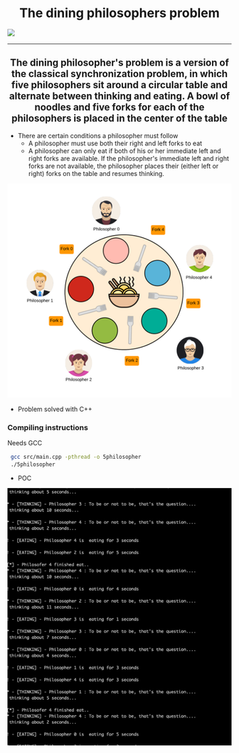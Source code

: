 <h1 align="center">The dining philosophers problem</h1>
<img src="https://badges.frapsoft.com/os/v1/open-source.svg?v=103" >

---

<h2 align="center"> The dining philosopher's problem is a version of the classical synchronization problem, in which five philosophers sit around a circular table and alternate between thinking and eating. A bowl of noodles and five forks for each of the philosophers is placed in the center of the table</h2>

* There are certain conditions a philosopher must follow
    - A philosopher must use both their right and left forks to eat
    - A philosopher can only eat if both of his or her immediate left and right forks are available. If the philosopher's immediate left and right forks are not available, the philosopher places their (either left or right) forks on the table and resumes thinking.

![](README.png)

* Problem solved with C++

<h3> Compiling instructions </h3>

<p> Needs GCC </p>

```bash
 gcc src/main.cpp -pthread -o 5philosopher
 ./5philosopher
```

* POC

![](philo.png)